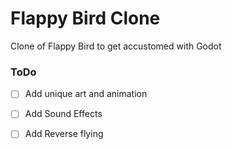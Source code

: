 # Flappy Bird Clone
Clone of Flappy Bird to get accustomed with Godot

### ToDo
- [ ] Add unique art and animation
- [ ] Add Sound Effects
- [ ] Add Reverse flying  

